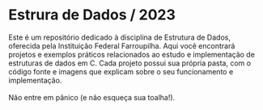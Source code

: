 # __Estrura de Dados / 2023__
Este é um repositório dedicado à disciplina de Estrutura de Dados, oferecida pela Instituição Federal Farroupilha. 
Aqui você encontrará projetos e exemplos práticos relacionados ao estudo e implementação de estruturas de dados em C.
Cada projeto possui sua própria pasta, com o código fonte e imagens que explicam sobre o seu funcionamento e implementação.
<br><br>
Não entre em pânico (e não esqueça sua toalha!).

